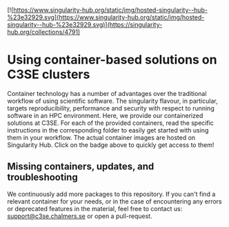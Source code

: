 [![https://www.singularity-hub.org/static/img/hosted-singularity--hub-%23e32929.svg](https://www.singularity-hub.org/static/img/hosted-singularity--hub-%23e32929.svg)](https://singularity-hub.org/collections/4791)

# Using container-based solutions on C3SE clusters 
Container technology has a number of advantages over the traditional workflow of using scientific software. The singularity flavour, in particular, targets reproducibility, performance and security with respect to running software in an HPC environment. Here, we provide our containerized solutions at C3SE. For each of the provided containers, read the specific instructions in the corresponding folder to easily get started with using them in your workflow. The actual container images are hosted on Singularity Hub. Click on the badge above to quickly get access to them!

## Missing containers, updates, and troubleshooting
We continuously add more packages to this repository. If you can't find a relevant container for your needs, or in the case of encountering any errors or deprecated features in the material, feel free to contact us: <support@c3se.chalmers.se> or open a pull-request. 
